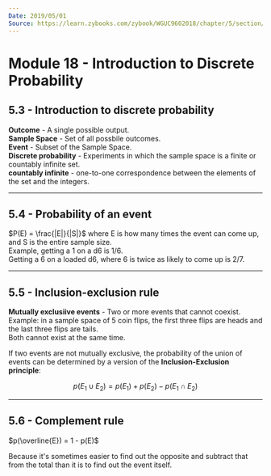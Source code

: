 ```yaml
---
Date: 2019/05/01
Source: https://learn.zybooks.com/zybook/WGUC9602018/chapter/5/section/2
---
```


# Module 18 - Introduction to Discrete Probability

## 5.3 - Introduction to discrete probability

**Outcome** - A single possible output.  
**Sample Space** - Set of all possbile outcomes.  
**Event** - Subset of the Sample Space.  
**Discrete probability** - Experiments in which the sample space is a finite or countably infinite set.  
**countably infinite** - one-to-one correspondence between the elements of the set and the integers.

---

## 5.4 - Probability of an event

$P(E) = \frac{|E|}{|S|}$ where E is how many times the event can come up, and S is the entire sample size.  
Example, getting a 1 on a d6 is 1/6.  
Getting a 6 on a loaded d6, where 6 is twice as likely to come up is 2/7.

---

## 5.5 - Inclusion-exclusion rule

**Mutually exclusiive events** - Two or more events that cannot coexist.  
Example: in a sample space of 5 coin flips, the first three flips are heads and the last three flips are tails.  
Both cannot exist at the same time.

If two events are not mutually exclusive, the probability of the union of events can be determined by a version of the **Inclusion-Exclusion principle**:

$$p(E_1 \cup E_2) = p(E_1) + p(E_2) - p(E_1 \cap E_2)$$

---

## 5.6 - Complement rule

$p(\overline{E}) = 1 - p(E)$

Because it's sometimes easier to find out the opposite and subtract that from the total than it is to find out the event itself.
